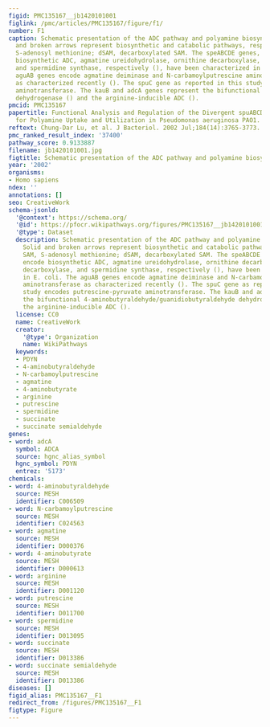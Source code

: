 ```yaml
---
figid: PMC135167__jb1420101001
figlink: /pmc/articles/PMC135167/figure/f1/
number: F1
caption: Schematic presentation of the ADC pathway and polyamine biosynthesis. Solid
  and broken arrows represent biosynthetic and catabolic pathways, respectively. SAM,
  S-adenosyl methionine; dSAM, decarboxylated SAM. The speABCDE genes, which encode
  biosynthetic ADC, agmatine ureidohydrolase, ornithine decarboxylase, SAM decarboxylase,
  and spermidine synthase, respectively (), have been characterized in E. coli. The
  aguAB genes encode agmatine deiminase and N-carbamoylputrescine aminotransferase
  as characterized recently (). The spuC gene as reported in this study encodes putrescine-pyruvate
  aminotransferase. The kauB and adcA genes represent the bifunctional 4-aminobutyraldehyde/guanidiobutyraldehyde
  dehydrogenase () and the arginine-inducible ADC ().
pmcid: PMC135167
papertitle: Functional Analysis and Regulation of the Divergent spuABCDEFGH-spuI Operons
  for Polyamine Uptake and Utilization in Pseudomonas aeruginosa PAO1.
reftext: Chung-Dar Lu, et al. J Bacteriol. 2002 Jul;184(14):3765-3773.
pmc_ranked_result_index: '37400'
pathway_score: 0.9133887
filename: jb1420101001.jpg
figtitle: Schematic presentation of the ADC pathway and polyamine biosynthesis
year: '2002'
organisms:
- Homo sapiens
ndex: ''
annotations: []
seo: CreativeWork
schema-jsonld:
  '@context': https://schema.org/
  '@id': https://pfocr.wikipathways.org/figures/PMC135167__jb1420101001.html
  '@type': Dataset
  description: Schematic presentation of the ADC pathway and polyamine biosynthesis.
    Solid and broken arrows represent biosynthetic and catabolic pathways, respectively.
    SAM, S-adenosyl methionine; dSAM, decarboxylated SAM. The speABCDE genes, which
    encode biosynthetic ADC, agmatine ureidohydrolase, ornithine decarboxylase, SAM
    decarboxylase, and spermidine synthase, respectively (), have been characterized
    in E. coli. The aguAB genes encode agmatine deiminase and N-carbamoylputrescine
    aminotransferase as characterized recently (). The spuC gene as reported in this
    study encodes putrescine-pyruvate aminotransferase. The kauB and adcA genes represent
    the bifunctional 4-aminobutyraldehyde/guanidiobutyraldehyde dehydrogenase () and
    the arginine-inducible ADC ().
  license: CC0
  name: CreativeWork
  creator:
    '@type': Organization
    name: WikiPathways
  keywords:
  - PDYN
  - 4-aminobutyraldehyde
  - N-carbamoylputrescine
  - agmatine
  - 4-aminobutyrate
  - arginine
  - putrescine
  - spermidine
  - succinate
  - succinate semialdehyde
genes:
- word: adcA
  symbol: ADCA
  source: hgnc_alias_symbol
  hgnc_symbol: PDYN
  entrez: '5173'
chemicals:
- word: 4-aminobutyraldehyde
  source: MESH
  identifier: C006509
- word: N-carbamoylputrescine
  source: MESH
  identifier: C024563
- word: agmatine
  source: MESH
  identifier: D000376
- word: 4-aminobutyrate
  source: MESH
  identifier: D000613
- word: arginine
  source: MESH
  identifier: D001120
- word: putrescine
  source: MESH
  identifier: D011700
- word: spermidine
  source: MESH
  identifier: D013095
- word: succinate
  source: MESH
  identifier: D013386
- word: succinate semialdehyde
  source: MESH
  identifier: D013386
diseases: []
figid_alias: PMC135167__F1
redirect_from: /figures/PMC135167__F1
figtype: Figure
---
```

